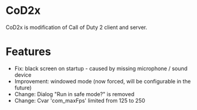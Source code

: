 # CoD2x
CoD2x is modification of Call of Duty 2 client and server.

# Features
- Fix: black screen on startup - caused by missing microphone / sound device
- Improvement: windowed mode (now forced, will be configurable in the future)
- Change: Dialog "Run in safe mode?" is removed
- Change: Cvar 'com_maxFps' limited from 125 to 250
